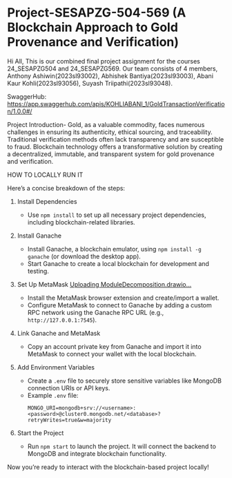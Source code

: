 # Project-SESAPZG-504-569  (A Blockchain Approach to Gold Provenance and Verification)

Hi All, This is our combined final project assignment for the courses 24_SESAPZG504 and 24_SESAPZG569. Our team consists of 4 members, Anthony Ashiwin(2023sl93002), Abhishek Bantiya(2023sl93003), 
Abani Kaur Kohli(2023sl93056), Suyash Triipathi(2023sl93048).

SwaggerHub: https://app.swaggerhub.com/apis/KOHLIABANI_1/GoldTransactionVerification/1.0.0#/

Project Introduction-
Gold, as a valuable commodity, faces numerous challenges in ensuring its authenticity, ethical sourcing, and traceability. Traditional verification methods often lack transparency and are susceptible to fraud. Blockchain technology offers a transformative solution by creating a decentralized, immutable, and transparent system for gold provenance and verification.

HOW TO LOCALLY RUN IT 

Here’s a concise breakdown of the steps:

1. Install Dependencies 
   - Use `npm install` to set up all necessary project dependencies, including blockchain-related libraries.

2. Install Ganache
   - Install Ganache, a blockchain emulator, using `npm install -g ganache` (or download the desktop app).  
   - Start Ganache to create a local blockchain for development and testing.

3. Set Up MetaMask [Uploading ModuleDecomposition.drawio…]()

   - Install the MetaMask browser extension and create/import a wallet.  
   - Configure MetaMask to connect to Ganache by adding a custom RPC network using the Ganache RPC URL (e.g., `http://127.0.0.1:7545`).  

4. Link Ganache and MetaMask  
   - Copy an account private key from Ganache and import it into MetaMask to connect your wallet with the local blockchain.  

5. Add Environment Variables  
   - Create a `.env` file to securely store sensitive variables like MongoDB connection URIs or API keys.  
   - Example `.env` file:  
     ```plaintext
     MONGO_URI=mongodb+srv://<username>:<password>@cluster0.mongodb.net/<database>?retryWrites=true&w=majority
     ```

6. Start the Project
   - Run `npm start` to launch the project. It will connect the backend to MongoDB and integrate blockchain functionality.

Now you’re ready to interact with the blockchain-based project locally!









